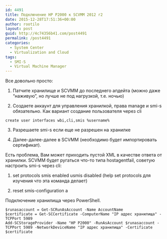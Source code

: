 ```yaml
---
id: 4491
title: Подключение HP P2000 к SCVMM 2012 r2
date: 2015-12-28T17:51:36+00:00
author: rootilo
layout: post
guid: http://4c74356b41.com/post4491
permalink: /post4491
categories:
  - System Center
  - Virtualization and Cloud
tags:
  - SMI-S
  - Virtual Machine Manager
---
```

Все довольно просто:
  
1. Патчите хранилище и SCVMM до последнего апдейта (можно даже &#8220;наживую&#8221;, но лучше не под нагрузкой, т.е. ночью)
  
2. Создаете аккаунт для управления хранилкой, права manage и smi-s обязательно. Как вариант создание пользователя через cli

```
create user interfaces wbi,cli,smis %username%
```

3. Разрешаете smi-s если еще не разрешен на хранилке
  
4. Далее-далее-далее в SCVMM (необходимо будет импортировать сертификат).

Есть проблема, Вам может приходить пустой XML в качестве ответа от хранилки. SCVMM будет ругаться что-то типа hostagentfail, советую настроить smi-s через cli:

1. set protocols smis enabled usmis disabled (help set protocols для изучения что эта команда делает)
  
2. reset smis-configuration a

Подключение хранилища через PowerShell.

```
$runasaccount = Get-SCRunAsAccount -Name AccountName
$certificate = Get-SCCertificate -ComputerName "IP адрес хранилища" -TCPPort 5989
Add-SCStorageProvider -Name "HP P2000" -RunAsAccount $runasaccount -TCPPort 5989 -NetworkDeviceName "IP адрес хранилища" -Certificate $certificate
```